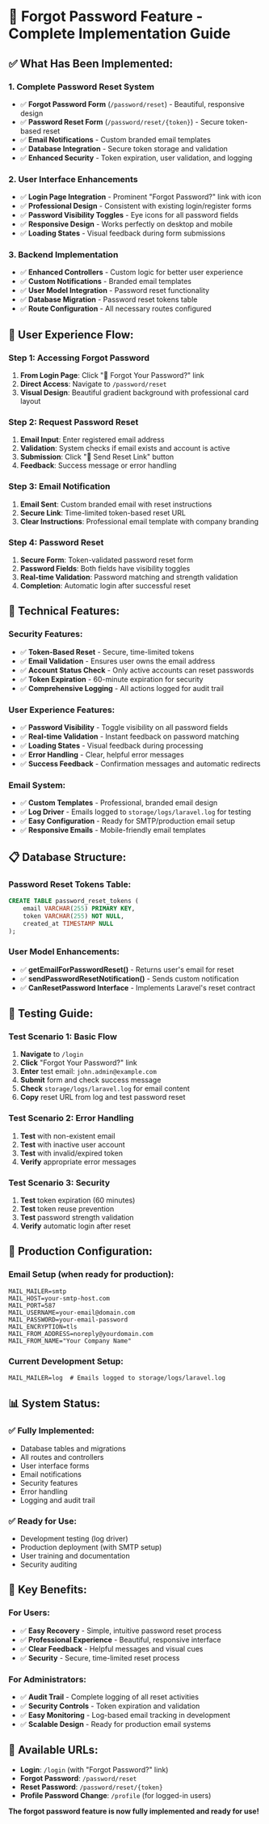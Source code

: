 # 🔑 Forgot Password Feature - Complete Implementation Guide

## ✅ **What Has Been Implemented:**

### **1. Complete Password Reset System**
- ✅ **Forgot Password Form** (`/password/reset`) - Beautiful, responsive design
- ✅ **Password Reset Form** (`/password/reset/{token}`) - Secure token-based reset
- ✅ **Email Notifications** - Custom branded email templates
- ✅ **Database Integration** - Secure token storage and validation
- ✅ **Enhanced Security** - Token expiration, user validation, and logging

### **2. User Interface Enhancements**
- ✅ **Login Page Integration** - Prominent "Forgot Password?" link with icon
- ✅ **Professional Design** - Consistent with existing login/register forms
- ✅ **Password Visibility Toggles** - Eye icons for all password fields
- ✅ **Responsive Design** - Works perfectly on desktop and mobile
- ✅ **Loading States** - Visual feedback during form submissions

### **3. Backend Implementation**
- ✅ **Enhanced Controllers** - Custom logic for better user experience
- ✅ **Custom Notifications** - Branded email templates
- ✅ **User Model Integration** - Password reset functionality
- ✅ **Database Migration** - Password reset tokens table
- ✅ **Route Configuration** - All necessary routes configured

## 🎨 **User Experience Flow:**

### **Step 1: Accessing Forgot Password**
1. **From Login Page**: Click "🔑 Forgot Your Password?" link
2. **Direct Access**: Navigate to `/password/reset`
3. **Visual Design**: Beautiful gradient background with professional card layout

### **Step 2: Request Password Reset**
1. **Email Input**: Enter registered email address
2. **Validation**: System checks if email exists and account is active
3. **Submission**: Click "📧 Send Reset Link" button
4. **Feedback**: Success message or error handling

### **Step 3: Email Notification**
1. **Email Sent**: Custom branded email with reset instructions
2. **Secure Link**: Time-limited token-based reset URL
3. **Clear Instructions**: Professional email template with company branding

### **Step 4: Password Reset**
1. **Secure Form**: Token-validated password reset form
2. **Password Fields**: Both fields have visibility toggles
3. **Real-time Validation**: Password matching and strength validation
4. **Completion**: Automatic login after successful reset

## 🔧 **Technical Features:**

### **Security Features:**
- ✅ **Token-Based Reset** - Secure, time-limited tokens
- ✅ **Email Validation** - Ensures user owns the email address
- ✅ **Account Status Check** - Only active accounts can reset passwords
- ✅ **Token Expiration** - 60-minute expiration for security
- ✅ **Comprehensive Logging** - All actions logged for audit trail

### **User Experience Features:**
- ✅ **Password Visibility** - Toggle visibility on all password fields
- ✅ **Real-time Validation** - Instant feedback on password matching
- ✅ **Loading States** - Visual feedback during processing
- ✅ **Error Handling** - Clear, helpful error messages
- ✅ **Success Feedback** - Confirmation messages and automatic redirects

### **Email System:**
- ✅ **Custom Templates** - Professional, branded email design
- ✅ **Log Driver** - Emails logged to `storage/logs/laravel.log` for testing
- ✅ **Easy Configuration** - Ready for SMTP/production email setup
- ✅ **Responsive Emails** - Mobile-friendly email templates

## 📋 **Database Structure:**

### **Password Reset Tokens Table:**
```sql
CREATE TABLE password_reset_tokens (
    email VARCHAR(255) PRIMARY KEY,
    token VARCHAR(255) NOT NULL,
    created_at TIMESTAMP NULL
);
```

### **User Model Enhancements:**
- ✅ **getEmailForPasswordReset()** - Returns user's email for reset
- ✅ **sendPasswordResetNotification()** - Sends custom notification
- ✅ **CanResetPassword Interface** - Implements Laravel's reset contract

## 🧪 **Testing Guide:**

### **Test Scenario 1: Basic Flow**
1. **Navigate** to `/login`
2. **Click** "Forgot Your Password?" link
3. **Enter** test email: `john.admin@example.com`
4. **Submit** form and check success message
5. **Check** `storage/logs/laravel.log` for email content
6. **Copy** reset URL from log and test password reset

### **Test Scenario 2: Error Handling**
1. **Test** with non-existent email
2. **Test** with inactive user account
3. **Test** with invalid/expired token
4. **Verify** appropriate error messages

### **Test Scenario 3: Security**
1. **Test** token expiration (60 minutes)
2. **Test** token reuse prevention
3. **Test** password strength validation
4. **Verify** automatic login after reset

## 🚀 **Production Configuration:**

### **Email Setup (when ready for production):**
```env
MAIL_MAILER=smtp
MAIL_HOST=your-smtp-host.com
MAIL_PORT=587
MAIL_USERNAME=your-email@domain.com
MAIL_PASSWORD=your-email-password
MAIL_ENCRYPTION=tls
MAIL_FROM_ADDRESS=noreply@yourdomain.com
MAIL_FROM_NAME="Your Company Name"
```

### **Current Development Setup:**
```env
MAIL_MAILER=log  # Emails logged to storage/logs/laravel.log
```

## 📊 **System Status:**

### **✅ Fully Implemented:**
- Database tables and migrations
- All routes and controllers
- User interface forms
- Email notifications
- Security features
- Error handling
- Logging and audit trail

### **✅ Ready for Use:**
- Development testing (log driver)
- Production deployment (with SMTP setup)
- User training and documentation
- Security auditing

## 🎯 **Key Benefits:**

### **For Users:**
- ✅ **Easy Recovery** - Simple, intuitive password reset process
- ✅ **Professional Experience** - Beautiful, responsive interface
- ✅ **Clear Feedback** - Helpful messages and visual cues
- ✅ **Security** - Secure, time-limited reset process

### **For Administrators:**
- ✅ **Audit Trail** - Complete logging of all reset activities
- ✅ **Security Controls** - Token expiration and validation
- ✅ **Easy Monitoring** - Log-based email tracking in development
- ✅ **Scalable Design** - Ready for production email systems

## 🔗 **Available URLs:**

- **Login**: `/login` (with "Forgot Password?" link)
- **Forgot Password**: `/password/reset`
- **Reset Password**: `/password/reset/{token}`
- **Profile Password Change**: `/profile` (for logged-in users)

**The forgot password feature is now fully implemented and ready for use!**
